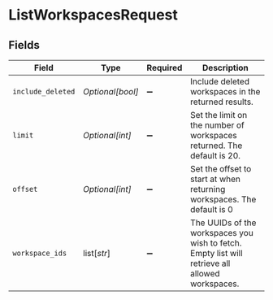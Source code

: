 # ListWorkspacesRequest


## Fields

| Field                                                                                           | Type                                                                                            | Required                                                                                        | Description                                                                                     |
| ----------------------------------------------------------------------------------------------- | ----------------------------------------------------------------------------------------------- | ----------------------------------------------------------------------------------------------- | ----------------------------------------------------------------------------------------------- |
| `include_deleted`                                                                               | *Optional[bool]*                                                                                | :heavy_minus_sign:                                                                              | Include deleted workspaces in the returned results.                                             |
| `limit`                                                                                         | *Optional[int]*                                                                                 | :heavy_minus_sign:                                                                              | Set the limit on the number of workspaces returned. The default is 20.                          |
| `offset`                                                                                        | *Optional[int]*                                                                                 | :heavy_minus_sign:                                                                              | Set the offset to start at when returning workspaces. The default is 0                          |
| `workspace_ids`                                                                                 | list[*str*]                                                                                     | :heavy_minus_sign:                                                                              | The UUIDs of the workspaces you wish to fetch. Empty list will retrieve all allowed workspaces. |